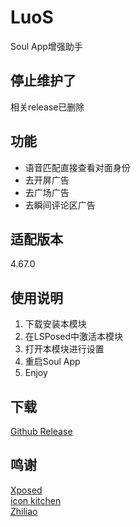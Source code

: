 # LuoS
Soul App增强助手
## 停止维护了
相关release已删除

## 功能
- 语音匹配直接查看对面身份
- 去开屏广告
- 去广场广告
- 去瞬间评论区广告

## 适配版本
4.67.0

## 使用说明
1. 下载安装本模块
2. 在LSPosed中激活本模块
3. 打开本模块进行设置
4. 重启Soul App
5. Enjoy


## 下载
[Github Release](https://github.com/ChengmingFan/LuoS/releases)

## 鸣谢
[Xposed](https://github.com/rovo89/Xposed)  
[icon kitchen](https://icon.kitchen/)  
[Zhiliao](https://github.com/shatyuka/Zhiliao)  
 
